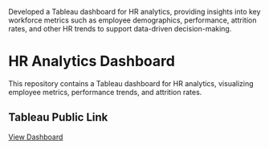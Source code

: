 
Developed a Tableau dashboard for HR analytics, providing insights into key workforce metrics such as employee demographics, performance, attrition rates, and other HR trends to support data-driven decision-making.

# HR Analytics Dashboard
This repository contains a Tableau dashboard for HR analytics, visualizing employee metrics, performance trends, and attrition rates.

## Tableau Public Link
[View Dashboard](https://public.tableau.com/app/profile/himanshu.mishra2602/viz/HRANALYTICSDASHBOARD_17381093137850/Dashboard1?publish=yes)


